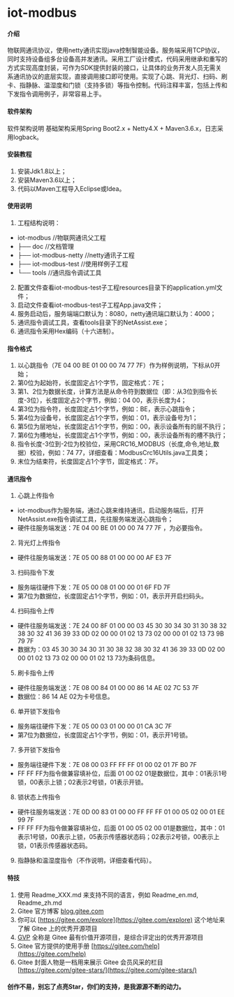 # iot-modbus

#### 介绍
物联网通讯协议，使用netty通讯实现java控制智能设备。服务端采用TCP协议，同时支持设备组多台设备高并发通讯。采用工厂设计模式，代码采用继承和重写的方式实现高度封装，可作为SDK提供封装的接口，让具体的业务开发人员无需关系通讯协议的底层实现，直接调用接口即可使用。实现了心跳、背光灯、扫码、刷卡、指静脉、温湿度和门锁（支持多锁）等指令控制。代码注释丰富，包括上传和下发指令调用例子，非常容易上手。

#### 软件架构
软件架构说明
基础架构采用Spring Boot2.x + Netty4.X + Maven3.6.x，日志采用logback。

#### 安装教程

1.  安装Jdk1.8以上；
2.  安装Maven3.6以上；
3.  代码以Maven工程导入Eclipse或Idea。

#### 使用说明

1.  工程结构说明：
- iot-modbus                //物联网通讯父工程
- ├── doc                   //文档管理
- ├── iot-modbus-netty      //netty通讯子工程
- ├── iot-modbus-test       //使用样例子工程
- └── tools                 //通讯指令调试工具
2.  配置文件查看iot-modbus-test子工程resources目录下的application.yml文件；
3.  启动文件查看iot-modbus-test子工程App.java文件；
4.  服务启动后，服务端端口默认为：8080，netty通讯端口默认为：4000；
5.  通讯指令调试工具，查看tools目录下的NetAssist.exe；
6.  通讯指令采用Hex编码（十六进制）。

#### 指令格式

1.  以心跳指令（7E 04 00 BE 01 00 00 74 77 7F）作为样例说明，下标从0开始；
2.  第0位为起始符，长度固定占1个字节，固定格式：7E；
3.  第1、2位为数据长度，计算方法是从命令符到数据位（即：从3位到指令长度-3位），长度固定占2个字节，例如：04 00，表示长度为4；
4.  第3位为指令符，长度固定占1个字节，例如：BE，表示心跳指令；
5.  第4位为设备号，长度固定占1个字节，例如：01，表示设备号为1；
6.  第5位为层地址，长度固定占1个字节，例如：00，表示设备所有的层不执行；
7.  第6位为槽地址，长度固定占1个字节，例如：00，表示设备所有的槽不执行；
8.  指令长度-3位到-2位为校验位，采用CRC16_MODBUS（长度,命令,地址,数据）校验，例如：74 77，详细查看：ModbusCrc16Utils.java工具类；
9.  末位为结束符，长度固定占1个字节，固定格式：7F。

#### 通讯指令

1.  心跳上传指令
- iot-modbus作为服务端，通过心跳来维持通讯，启动服务端后，打开NetAssist.exe指令调试工具，先往服务端发送心跳指令；
- 硬件往服务端发送：7E 04 00 BE 01 00 00 74 77 7F ，为必要指令。
2.  背光灯上传指令
- 硬件往服务端发送：7E 05 00 88 01 00 00 00 AF E3 7F 
3.  扫码指令下发
- 服务端往硬件下发：7E 05 00 08 01 00 00 01 6F FD 7F 
- 第7位为数据位，长度固定占1个字节，例如：01，表示开开启扫码头。
4.  扫码指令上传
- 硬件往服务端发送：7E 24 00 8F 01 00 00 03 45 30 30 34 30 31 30 38 32 38 30 32 41 36 39 33 0D 02 00 00 01 02 13 73 02 00 00 01 02 13 73 9B 79 7F
- 数据为：03 45 30 30 34 30 31 30 38 32 38 30 32 41 36 39 33 0D 02 00 00 01 02 13 73 02 00 00 01 02 13 73为条码信息。
5.  刷卡指令上传
- 硬件往服务端发送：7E 08 00 84 01 00 00 86 14 AE 02 7C 53 7F 
- 数据位：86 14 AE 02为卡号信息。
6.  单开锁下发指令
- 服务端往硬件下发：7E 05 00 03 01 00 00 01 CA 3C 7F
- 第7位为数据位，长度固定占1个字节，例如：01，表示开1号锁。
7.  多开锁下发指令
- 服务端往硬件下发：7E 08 00 03 FF FF FF 01 00 02 01 7F B0 7F 
- FF FF FF为指令做兼容填补位，后面 01 00 02 01是数据位，其中：01表示1号锁，00表示上锁；02表示2号锁，01表示开锁。
8.  锁状态上传指令
- 硬件往服务端发送：7E 0D 00 83 01 00 00 FF FF FF 01 00 05 02 00 01 EE 99 7F 
- FF FF FF为指令做兼容填补位，后面 01 00 05 02 00 01是数据位，其中：01表示1号锁，00表示上锁，05表示传感器状态码；02表示2号锁，00表示上锁，01表示传感器状态码。
9. 指静脉和温湿度指令（不作说明，详细查看代码）。

#### 特技

1.  使用 Readme\_XXX.md 来支持不同的语言，例如 Readme\_en.md, Readme\_zh.md
2.  Gitee 官方博客 [blog.gitee.com](https://blog.gitee.com)
3.  你可以 [https://gitee.com/explore](https://gitee.com/explore) 这个地址来了解 Gitee 上的优秀开源项目
4.  [GVP](https://gitee.com/gvp) 全称是 Gitee 最有价值开源项目，是综合评定出的优秀开源项目
5.  Gitee 官方提供的使用手册 [https://gitee.com/help](https://gitee.com/help)
6.  Gitee 封面人物是一档用来展示 Gitee 会员风采的栏目 [https://gitee.com/gitee-stars/](https://gitee.com/gitee-stars/)

#### 创作不易，别忘了点亮Star，你们的支持，是我源源不断的动力。

